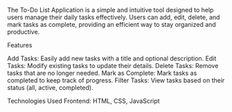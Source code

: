 The To-Do List Application is a simple and intuitive tool designed to help users manage their daily tasks effectively. Users can add, edit, delete, and mark tasks as complete, providing an efficient way to stay organized and productive.

Features

Add Tasks: Easily add new tasks with a title and optional description.
Edit Tasks: Modify existing tasks to update their details.
Delete Tasks: Remove tasks that are no longer needed.
Mark as Complete: Mark tasks as completed to keep track of progress.
Filter Tasks: View tasks based on their status (all, active, completed).


Technologies Used
Frontend: HTML, CSS, JavaScript
